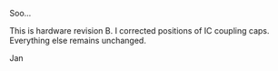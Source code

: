 Soo...

This is hardware revision B.
I corrected positions of IC coupling caps.
Everything else remains unchanged.

Jan


